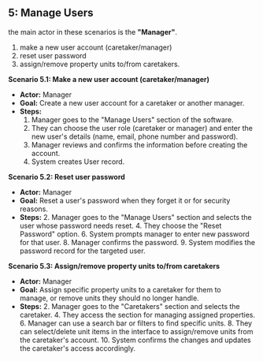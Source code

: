  ## 5: Manage Users

the main actor in these scenarios is the **"Manager"**.

1. make a new user account (caretaker/manager)
2. reset user password
3. assign/remove property units to/from caretakers.

**Scenario 5.1: Make a new user account (caretaker/manager)**
- **Actor:** Manager
- **Goal:** Create a new user account for a caretaker or another manager.
- **Steps:**
    1. Manager goes to the "Manage Users" section of the software.
    2. They can choose the user role (caretaker or manager) and enter the new user's details (name, email, phone number and password).
    3. Manager reviews and confirms the information before creating the account.
    4. System creates User record.

**Scenario 5.2: Reset user password**
- **Actor:** Manager
- **Goal:** Reset a user's password when they forget it or for security reasons.
- **Steps:**
    2. Manager goes to the "Manage Users" section and selects the user whose password needs reset.
    4. They choose the "Reset Password" option.
    6. System prompts manager to enter new password for that user.
    8. Manager confirms the password.
    9. System modifies the password record for the targeted user.

**Scenario 5.3: Assign/remove property units to/from caretakers**
- **Actor:** Manager
- **Goal:** Assign specific property units to a caretaker for them to manage, or remove units they should no longer handle.
- **Steps:**
    2. Manager goes to the "Caretakers" section and selects the caretaker.
    4. They access the section for managing assigned properties.
    6. Manager can use a search bar or filters to find specific units.
    8. They can select/delete unit items in the interface to assign/remove units from the caretaker's account.
    10. System confirms the changes and updates the caretaker's access accordingly.



